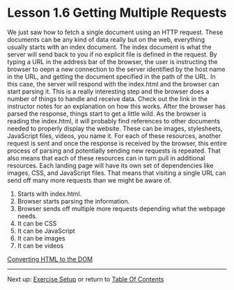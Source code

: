 # Lesson 1.6 Getting Multiple Requests

We just saw how to fetch a single document using an HTTP request. These documents can be any kind of data really but on the web, everything usually starts with an index document. The index document is what the server will send back to you if no explicit file is defined in the request. By typing a URL in the address bar of the browser, the user is instructing the browser to oepn a new connection to the server identified by the host name in the URL, and getting the document specified in the path of the URL. In this case, the server will respond with the index.html and the browser can start parsing it. This is a really interesting step and the browser does a number of things to handle and receive data. Check out the link in the instructor notes for an explanation on how this works. After the browser has parsed the response, things start to get a little wild. As the browser is reading the index.html, it will probably find references to other documents needed to properly display the website. These can be images, stylesheets, JavaScript files, videos, you name it. For each of these resources, another request is sent and once the response is received by the browser, this entire process of parsing and potentially sending new requests is repeated. That also means that each of these resources can in turn pull in additional resources. Each landing page will have its own set of dependencies like images, CSS, and JavaScript files. That means that visiting a single URL can send off many more requests than we might be aware of.

1. Starts with index.html.
2. Browser starts parsing the information.
3. Browser sends off multiple more requests depending what the webpage needs.
4. It can be CSS
5. It can be JavaScript
6. It can be images
7. It can be videos

[Converting HTML to the DOM](https://classroom.udacity.com/courses/ud884/lessons/1464158642/concepts/15290985490923)

- - -
Next up: [Exercise Setup](ND024_Part4_Lesson01_07.md) or return to [Table Of Contents](./ND024_TableOfContents.md)
